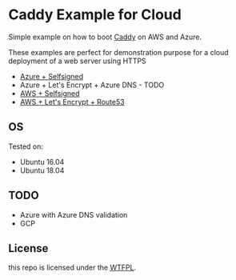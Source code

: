 # Caddy Example for Cloud

Simple example on how to boot [Caddy](https://caddyserver.com/) on AWS and Azure.

These examples are perfect for demonstration purpose for a cloud deployment of a web server using HTTPS

- [Azure + Selfsigned](azure_selfsigned.sh)
- Azure + Let's Encrypt + Azure DNS - TODO
- [AWS + Selfsigned](azure_selfsigned.sh)
- [AWS + Let's Encrypt + Route53](aws_letsencrypt.sh)

## OS

Tested on:
- Ubuntu 16.04
- Ubuntu 18.04

## TODO

- Azure with Azure DNS validation
- GCP


## License

this repo is licensed under the [WTFPL](LICENSE).
